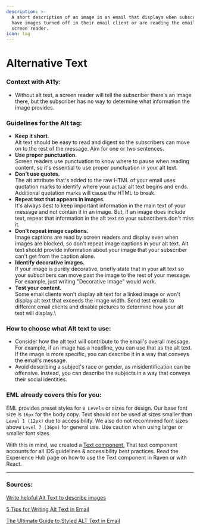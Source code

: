 ```yaml
---
description: >-
  A short description of an image in an email that displays when subscribers
  have images turned off in their email client or are reading the email with a
  screen reader.
icon: tag
---
```


# Alternative Text

### Context with A11y:

* Without alt text, a screen reader will tell the subscriber there's an image there, but the subscriber has no way to determine what information the image provides.&#x20;

### Guidelines for the Alt tag:

* **Keep it short.**\
  Alt text should be easy to read and digest so the subscribers can move on to the rest of the message. Aim for one or two sentences.
* **Use proper punctuation.**\
  Screen readers use punctuation to know where to pause when reading content, so it's essential to use proper punctuation in your alt text.
* **Don't use quotes.**\
  The alt attribute that's added to the raw HTML of your email uses quotation marks to identify where your actual alt text begins and ends. Additional quotation marks will cause the HTML to break.
* **Repeat text that appears in images.**\
  It's always best to keep important information in the main text of your message and not contain it in an image. But, if an image does include text, repeat that information in the alt text so your subscribers don't miss it.
* **Don't repeat image captions.**\
  Image captions are read by screen readers and display even when images are blocked, so don't repeat image captions in your alt text. Alt text should provide information about your image that your subscriber can't get from the caption alone.
* **Identify decorative images.**\
  If your image is purely decorative, briefly state that in your alt text so your subscribers can move past the image to the rest of your message. For example, just writing "Decorative Image" would work.
* **Test your content.**\
  Some email clients won't display alt text for a linked image or won't display alt text that exceeds the image width. Send test emails to different email clients and disable pictures to determine how your alt text will display.\


### How to choose what Alt text to use:&#x20;

* Consider how the alt text will contribute to the email's overall message. For example, if an image has a headline, you can use that as the alt text. If the image is more specific, you can describe it in a way that conveys the email's message.
* Avoid describing a subject's race or gender, as misidentification can be offensive. Instead, you can describe the subjects in a way that conveys their social identities.

### EML already covers this for you:&#x20;

EML provides preset styles for `8 Levels` or sizes for design. Our base font size is `16px` for the body copy. Text should not be used at sizes smaller than `Level 1 (12px)` due to accessibility. We also do not recommend font sizes above `Level 7 (36px)` for general use. Use caution when using larger or smaller font sizes.&#x20;

With this in mind, we created a [Text component.](https://experience.indeed.design/components/email/text) That text component accounts for all IDS guidelines & accessibility best practices. Read the Experience Hub page on how to use the Text component in Raven or with React.&#x20;



***

### Sources:&#x20;

[Write helpful Alt Text to describe images](https://accessibility.huit.harvard.edu/describe-content-images)

[5 Tips for Writing Alt Text in Email](https://www.emailonacid.com/blog/article/email-marketing/5-tips-for-writing-alt-text-in-email/)

[The Ultimate Guide to Styled ALT Text in Email](https://www.litmus.com/blog/the-ultimate-guide-to-styled-alt-text-in-email)









